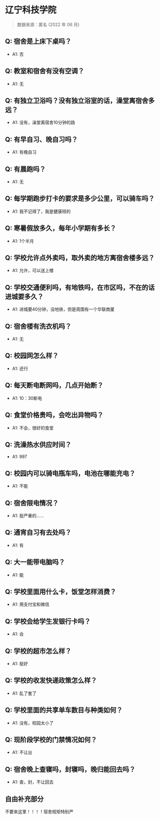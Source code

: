 # 辽宁科技学院

> 数据来源：匿名 (2022 年 06 月)

## Q: 宿舍是上床下桌吗？

- A1: 否

## Q: 教室和宿舍有没有空调？

- A1: 无

## Q: 有独立卫浴吗？没有独立浴室的话，澡堂离宿舍多远？

- A1: 没有，澡堂离宿舍10分钟的路

## Q: 有早自习、晚自习吗？

- A1: 有晚自习

## Q: 有晨跑吗？

- A1: 无

## Q: 每学期跑步打卡的要求是多少公里，可以骑车吗？

- A1: 我不记得了，我是健康班的

## Q: 寒暑假放多久，每年小学期有多长？

- A1: 1个半月

## Q: 学校允许点外卖吗，取外卖的地方离宿舍楼多远？

- A1: 允许，可以送上楼

## Q: 学校交通便利吗，有地铁吗，在市区吗，不在的话进城要多久？

- A1: 进城要40分钟，没地铁，但是周围有一个华联商厦

## Q: 宿舍楼有洗衣机吗？

- A1: 无

## Q: 校园网怎么样？

- A1: 还行

## Q: 每天断电断网吗，几点开始断？

- A1: 10：30断电

## Q: 食堂价格贵吗，会吃出异物吗？

- A1: 不会，很好的食堂

## Q: 洗澡热水供应时间？

- A1: 997

## Q: 校园内可以骑电瓶车吗，电池在哪能充电？

- A1: 不能

## Q: 宿舍限电情况？

- A1: 挺严重的......

## Q: 通宵自习有去处吗？

- A1: 有

## Q: 大一能带电脑吗？

- A1: 能

## Q: 学校里面用什么卡，饭堂怎样消费？

- A1: 用支付宝和微信

## Q: 学校会给学生发银行卡吗？

- A1: 会

## Q: 学校的超市怎么样？

- A1: 挺好

## Q: 学校的收发快递政策怎么样？

- A1: 乱了套了

## Q: 学校里面的共享单车数目与种类如何？

- A1: 没有，校园太小了

## Q: 现阶段学校的门禁情况如何？

- A1: 不让出

## Q: 宿舍晚上查寝吗，封寝吗，晚归能回去吗？

- A1: 查，封，不让回去

## 自由补充部分

不要来这里！！！！宿舍规矩特别严